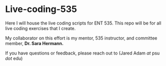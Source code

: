 # Live-coding-535
Here I will house the live coding scripts for ENT 535. This repo will be for all live coding exercises that I create. 

My collaborator on this effort is my mentor, 535 instructor, and committee member, **Dr. Sara Hermann.**

If you have questions or feedback, please reach out to (Jared Adam *at* psu *dot* edu)
